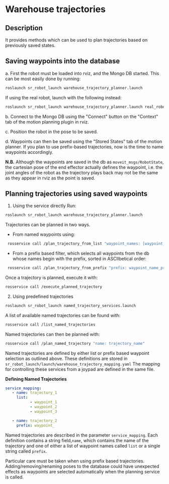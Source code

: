 # Warehouse trajectories

## Description

It provides methods which can be used to plan trajectories based on previously saved states.

## Saving waypoints into the database

  a. First the robot must be loaded into rviz, and the Mongo DB started. This can be most easily done by running:

  ```bash
  roslaunch sr_robot_launch warehouse_trajectory_planner.launch 
  ```

  If using the real robot, launch with the following instead:

  ```bash
  roslaunch sr_robot_launch warehouse_trajectory_planner.launch real_robot:=true
  ```

  b. Connect to the Mongo DB using the "Connect" button on the "Context" tab of the motion planning plugin in rviz.

  c. Position the robot in the pose to be saved.

  d. Waypoints can then be saved using the "Stored States" tab of the motion planner. If you plan to use prefix-based trajectories, now is the time to name waypoints accordingly.

 **N.B.** Although the waypoints are saved in the db as ```moveit_msgs/RobotState```, the cartesian pose of the end effector actually defines the waypoint, i.e. the joint angles of the robot as the trajectory plays back may not be the same as they appear in rviz as the point is saved.

## Planning trajectories using saved waypoints
 1. Using the service directly
 Run:
 ```bash
 roslaunch sr_robot_launch warehouse_trajectory_planner.launch
 ```
 Trajectories can be planned in two ways.

  * From named waypoints using:
  ```bash
   rosservice call /plan_trajectory_from_list "waypoint_names: [waypoint_1, waypoint_2,...]"
  ```

  * From a prefix based filter, which selects all waypoints from the db whose names begin with the prefix, sorted in ASCIIbetical order:
  ```bash
   rosservice call /plan_trajectory_from_prefix "prefix: waypoint_name_prefix"
  ```

  Once a trajectory is planned, execute it with:
  ```bash
  rosservice call /execute_planned_trajectory
  ```

 2. Using predefined trajectories
  ```bash
  roslaunch sr_robot_launch named_trajectory_services.launch
  ```

  A list of available named trajectories can be found with:
  ```bash
  rosservice call /list_named_trajectories
  ```

  Named trajectories can then be planned with:
   ```bash
  rosservice call /plan_named_trajectory "name: trajectory_name"
  ```

  Named trajectories are defined by either list or prefix based waypoint selection as outlined above. These definitions are stored in ```sr_robot_launch/launch/warehouse_trajectory_mapping.yaml``` The mapping for controlling these services from a joypad are defined in the same file.

  **Defining Named Trajectories**

 ```yaml
 service_mapping:
    - name: trajectory_1
      list:
            - waypoint_1
            - waypoint_2
            - waypoint_3

    - name: trajectory_2
      prefix: waypoint_
 ```

  Named trajectories are described in the parameter ```service_mapping```. Each definition contains a string field,```name```, which contains the name of the trajectory and one of either a list of waypoint names called ```list``` or a single string called ```prefix```.

 Particular care must be taken when using prefix based trajectories. Adding/removing/renaming poses to the database could have unexpected effects as waypoints are selected automatically when the planning service is called.

